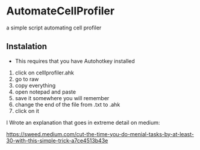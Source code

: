 # AutomateCellProfiler
a simple script automating cell profiler

 ## Instalation
- This requires that you have Autohotkey installed
1. click on celllprofiler.ahk
2. go to raw
3. copy everything
4. open notepad and paste
5. save it somewhere you will remember
6. change the end of the file from .txt to .ahk
7. click on it 




I Wrote an explanation that goes in extreme detail on medium:


 https://sweed.medium.com/cut-the-time-you-do-menial-tasks-by-at-least-30-with-this-simple-trick-a7ce4513b43e

